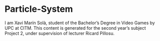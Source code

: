 # Particle-System

I am Xavi Marín Solà, student of the Bachelor’s Degree in Video Games by UPC at CITM. This content is generated for the second year’s subject Project 2, under supervision of lecturer Ricard Pillosu.
